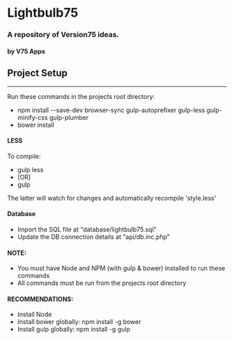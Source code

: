 # Lightbulb75 #
### A repository of Version75 ideas. ###
#### by V75 Apps ####

## Project Setup ##
----

Run these commands in the projects root directory:

* npm install --save-dev browser-sync gulp-autoprefixer gulp-less gulp-minify-css gulp-plumber
* bower install

#### LESS ####
To compile:

* gulp less
* [OR]
* gulp

The latter will watch for changes and automatically recompile 'style.less'

#### Database ####
* Import the SQL file at "database/lightbulb75.sql"
* Update the DB connection details at "api/db.inc.php"


#### NOTE: ####
* You must have Node and NPM (with gulp & bower) installed to run these commands
* All commands must be run from the projects root directory

#### RECOMMENDATIONS: ####
* Install Node
* Install bower globally: npm install -g bower
* Install gulp globally: npm install -g gulp